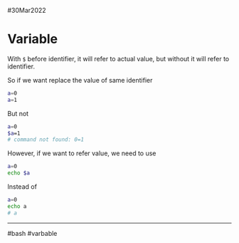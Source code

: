 #30Mar2022

# Variable

With `$` before identifier, it will refer to actual value, but without it will refer to identifier.

So if we want replace the value of same identifier

```bash
a=0
a=1
```

But not 

```bash
a=0
$a=1
# command not found: 0=1
```



However, if we want to refer value, we need to use

```bash
a=0
echo $a
```

Instead of 

```bash
a=0
echo a
# a
```



---

#bash #varbable 